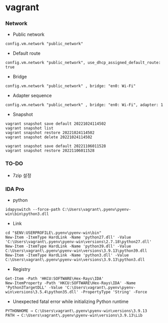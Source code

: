 # vagrant

### Network
* Public network
```
config.vm.network "public_network"
```

* Default route
```
config.vm.network "public_network", use_dhcp_assigned_default_route: true
```

* Bridge
```
config.vm.network "public_network" , bridge: "en0: Wi-Fi"
```

* Adapter sequence
```
config.vm.network "public_network" , bridge: "en0: Wi-Fi", adapter: 1
```

* Snapshot
```
vagrant snapshot save default 20221024114502
vagrant snapshot list
vagrant snapshot restore 20221024114502
vagrant snapshot delete 20221024114502

vagrant snapshot save default 20221106011528
vagrant snapshot restore 20221106011528
```

### TO-DO
* 7zip 설정

### IDA Pro
* python
```
idapyswitch --force-path C:\Users\vagrant\.pyenv\pyenv-win\bin\python3.dll
```
* Link
```
cd "$ENV:USERPROFILE\.pyenv\pyenv-win\bin"
New-Item -ItemType HardLink -Name 'python27.dll' -Value 'C:\Users\vagrant\.pyenv\pyenv-win\versions\2.7.18\python27.dll'
New-Item -ItemType HardLink -Name 'python39.dll' -Value C:\Users\vagrant\.pyenv\pyenv-win\versions\3.9.13\python39.dll
New-Item -ItemType HardLink -Name 'python3.dll' -Value C:\Users\vagrant\.pyenv\pyenv-win\versions\3.9.13\python3.dll
```
* Registry
```
Get-Item -Path 'HKCU:SOFTWARE\Hex-Rays\IDA'
New-ItemProperty -Path 'HKCU:SOFTWARE\Hex-Rays\IDA' -Name 'Python3TargetDLL' -Value 'C:\Users\vagrant\.pyenv\pyenv-win\versions\3.5.4\python35.dll' -PropertyType 'String' -Force
```
* Unexpected fatal error while initializing Python runtime
```
PYTHONHOME → C:\Users\vagrant\.pyenv\pyenv-win\versions\3.9.13
PATH → C:\Users\vagrant\.pyenv\pyenv-win\versions\3.9.13\Lib
```






